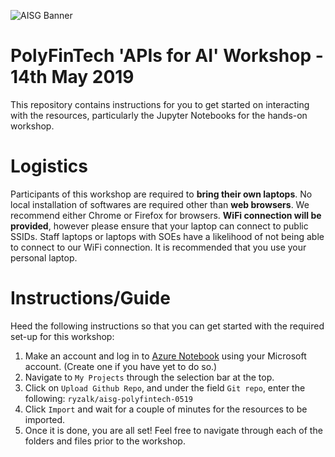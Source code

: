 ![AISG Banner](https://gallery.mailchimp.com/f98d5ac0a3fbbdcdda35136ab/images/370b1236-88aa-4969-b768-cd07bd006d8c.png)
# PolyFinTech 'APIs for AI' Workshop - 14th May 2019

This repository contains instructions for you to get started on interacting with the resources, particularly the Jupyter Notebooks for the hands-on workshop.

# Logistics
Participants of this workshop are required to **bring their own laptops**. No local installation of softwares are required other than **web browsers**. We recommend either Chrome or Firefox for browsers. **WiFi connection will be provided**, however please ensure that your laptop can connect to public SSIDs. Staff laptops or laptops with SOEs have a likelihood of not being able to connect to our WiFi connection. It is recommended that you use your personal laptop.

# Instructions/Guide
Heed the following instructions so that you can get started with the required set-up for this workshop:

1. Make an account and log in to [Azure Notebook](https://notebooks.azure.com/) using your Microsoft account. (Create one if you have yet to do so.)
2. Navigate to `My Projects` through the selection bar at the top.
3. Click on `Upload Github Repo`, and under the field `Git repo`, enter the following: `ryzalk/aisg-polyfintech-0519`
4. Click `Import` and wait for a couple of minutes for the resources to be imported.
5. Once it is done, you are all set! Feel free to navigate through each of the folders and files prior to the workshop.